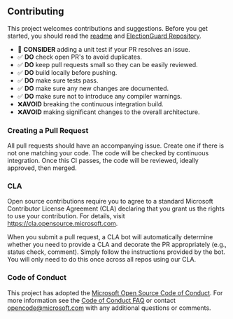 ## Contributing

This project welcomes contributions and suggestions. Before you get started, you should read the [readme](README.md) and [ElectionGuard Repository](https://github.com/microsoft/electionguard).

- 🤔 **CONSIDER** adding a unit test if your PR resolves an issue.
- ✅ **DO** check open PR's to avoid duplicates.
- ✅ **DO** keep pull requests small so they can be easily reviewed.
- ✅ **DO** build locally before pushing.
- ✅ **DO** make sure tests pass.
- ✅ **DO** make sure any new changes are documented.
- ✅ **DO** make sure not to introduce any compiler warnings.
- ❌**AVOID** breaking the continuous integration build.
- ❌**AVOID** making significant changes to the overall architecture.

### Creating a Pull Request

All pull requests should have an accompanying issue. Create one if there is not one matching your code. The code will be checked by continuous integration. Once this CI passes, the code will be reviewed, ideally approved, then merged.

### CLA

Open source contributions require you to agree to a standard Microsoft Contributor License Agreement (CLA) declaring that you grant us the rights to use your contribution. For details, visit https://cla.opensource.microsoft.com.

When you submit a pull request, a CLA bot will automatically determine whether you need to provide a CLA and decorate the PR appropriately (e.g., status check, comment). Simply follow the instructions provided by the bot. You will only need to do this once across all repos using our CLA.

### Code of Conduct

This project has adopted the [Microsoft Open Source Code of Conduct](https://opensource.microsoft.com/codeofconduct/). For more information see the [Code of Conduct FAQ](https://opensource.microsoft.com/codeofconduct/faq/) or contact [opencode@microsoft.com](mailto:opencode@microsoft.com) with any additional questions or comments.
